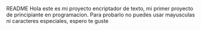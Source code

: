 README
Hola este es mi proyecto encriptador de texto, mi primer proyecto de principiante en programacion. Para probarlo no puedes usar mayusculas ni caracteres especiales, espero te guste 

